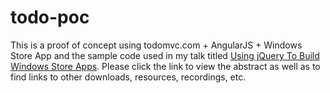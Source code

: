 todo-poc
========

This is a proof of concept using todomvc.com + AngularJS + Windows Store App and the sample code used in my talk titled [Using jQuery To Build Windows Store Apps](https://github.com/DeveloperInfra/Abstracts/blob/master/Using-jQuery-To-Build-Windows-Store-Apps.md). Please click the link to view the abstract as well as to find links to other downloads, resources, recordings, etc.
